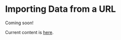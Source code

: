 # Importing Data from a URL

Coming soon!

Current content is [here](https://iexcloud.zendesk.com/hc/en-us/articles/5794922253459-importing-data-from-a-URL).